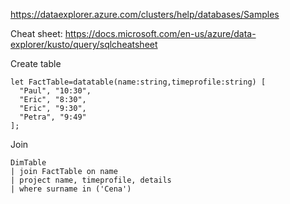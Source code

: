 https://dataexplorer.azure.com/clusters/help/databases/Samples 

Cheat sheet: https://docs.microsoft.com/en-us/azure/data-explorer/kusto/query/sqlcheatsheet

Create table

```kql
let FactTable=datatable(name:string,timeprofile:string) [
  "Paul", "10:30",
  "Eric", "8:30",
  "Eric", "9:30",
  "Petra", "9:49"
];
```

Join

```
DimTable
| join FactTable on name
| project name, timeprofile, details
| where surname in ('Cena')
```
